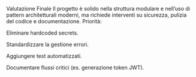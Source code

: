 Valutazione Finale
Il progetto è solido nella struttura modulare e nell’uso di pattern architetturali moderni, ma richiede interventi su sicurezza, pulizia del codice e documentazione. Priorità:

Eliminare hardcoded secrets.

Standardizzare la gestione errori.

Aggiungere test automatizzati.

Documentare flussi critici (es. generazione token JWT).

